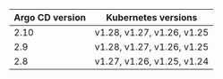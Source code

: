| Argo CD version | Kubernetes versions |
|-----------------|---------------------|
| 2.10 | v1.28, v1.27, v1.26, v1.25 |
| 2.9 | v1.28, v1.27, v1.26, v1.25 |
| 2.8 | v1.27, v1.26, v1.25, v1.24 |

